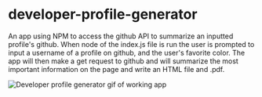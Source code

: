 # developer-profile-generator

An app using NPM to access the github API to summarize an inputted profile's github. When node of the index.js file is run the user is prompted to input a username of a profile on github, and the user's favorite color. The app will then make a get request to github and will summarize the most important information on the page and write an HTML file and .pdf.

![Developer profile generator gif of working app](https://github.com/paulrobhendrickson/developer-profile-generator/blob/master/developer-profile-generator.gif?raw=true)
